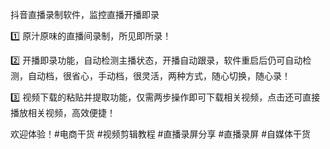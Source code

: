 抖音直播录制软件，监控直播开播即录

1️⃣ 原汁原味的直播间录制，所见即所录！

2️⃣ 开播即录功能，自动检测主播状态，开播自动跟录，软件重启后仍可自动检测，自动档，很省心，手动档，很灵活，两种方式，随心切换，随心录！

3️⃣ 视频下载的粘贴并提取功能，仅需两步操作即可下载相关视频，点击还可直接播放相关视频，高效便捷！

欢迎体验！#电商干货 #视频剪辑教程 #直播录屏分享 #直播录屏 #自媒体干货
